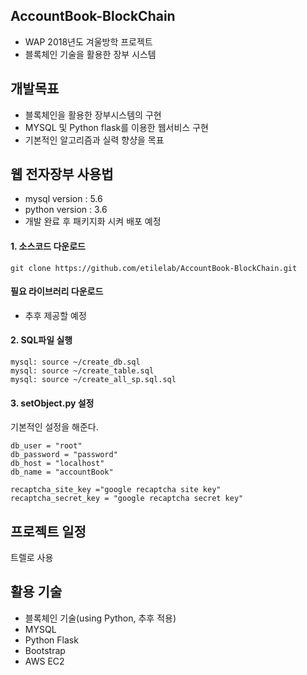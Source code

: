 ## AccountBook-BlockChain
- WAP 2018년도 겨울방학 프로젝트
- 블록체인 기술을 활용한 장부 시스템

## 개발목표
- 블록체인을 활용한 장부시스템의 구현
- MYSQL 및 Python flask를 이용한 웹서비스 구현
- 기본적인 알고리즘과 실력 향샹을 목표


## 웹 전자장부 사용법
- mysql version : 5.6
- python version : 3.6
- 개발 완료 후 패키지화 시켜 배포 예정

#### 1. 소스코드 다운로드
`git clone https://github.com/etilelab/AccountBook-BlockChain.git`
#### 필요 라이브러리 다운로드
- 추후 제공할 예정

#### 2. SQL파일 실행
```
mysql: source ~/create_db.sql
mysql: source ~/create_table.sql
mysql: source ~/create_all_sp.sql.sql
```
#### 3. setObject.py 설정
기본적인 설정을 해준다.
```
db_user = "root"
db_password = "password"
db_host = "localhost"
db_name = "accountBook"

recaptcha_site_key ="google recaptcha site key"
recaptcha_secret_key = "google recaptcha secret key"
```

## 프로젝트 일정
트렐로 사용


## 활용 기술
- 블록체인 기술(using Python, 추후 적용)
- MYSQL
- Python Flask
- Bootstrap
- AWS EC2
